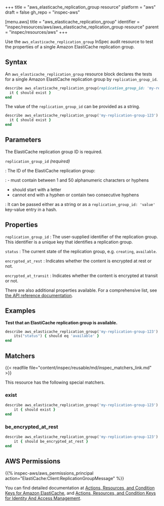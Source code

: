 +++
title = "aws_elasticache_replication_group resource"
platform = "aws"
draft = false
gh_repo = "inspec-aws"

[menu.aws]
title = "aws_elasticache_replication_group"
identifier = "inspec/resources/aws/aws_elasticache_replication_group resource"
parent = "inspec/resources/aws"
+++

Use the `aws_elasticache_replication_group` InSpec audit resource to test the properties of a single Amazon ElastiCache replication group.

## Syntax

An `aws_elasticache_replication_group` resource block declares the tests for a single Amazon ElastiCache replication group by `replication_group_id`.

```ruby
describe aws_elasticache_replication_group(replication_group_id: 'my-replication-group-123') do
  it { should exist }
end
```

The value of the `replication_group_id` can be provided as a string.  

```ruby
describe aws_elasticache_replication_group('my-replication-group-123') do
  it { should exist }
end
```

## Parameters

The ElastiCache replication group ID is required.

`replication_group_id` _(required)_

: The ID of the ElastiCache replication group:

:  - must contain between 1 and 50 alphanumeric characters or hyphens

- should start with a letter
- cannot end with a hyphen or contain two consecutive hyphens

: It can be passed either as a string or as a `replication_group_id: 'value'` key-value entry in a hash.

## Properties

`replication_group_id`
: The user-supplied identifier of the replication group. This identifier is a unique key that identifies a replication group.

`status`
: The current state of the replication group, e.g. `creating`, `available`.

`encrypted_at_rest`
: Indicates whether the content is encrypted at rest or not.

`encrypted_at_transit`
: Indicates whether the content is encrypted at transit or not.

There are also additional properties available. For a comprehensive list, see [the API reference documentation](https://docs.aws.amazon.com/sdk-for-ruby/v3/api/Aws/ElastiCache/Types/ReplicationGroup.html).

## Examples

**Test that an ElastiCache replication group is available.**

```ruby
describe aws_elasticache_replication_group('my-replication-group-123') do
    its("status") { should eq 'available' }
end
```

## Matchers

{{< readfile file="content/inspec/reusable/md/inspec_matchers_link.md" >}}

This resource has the following special matchers.

### exist

```ruby
describe aws_elasticache_replication_group('my-replication-group-123') do
    it { should exist }
end
```

### be_encrypted_at_rest

```ruby
describe aws_elasticache_replication_group('my-replication-group-123') do
    it { should be_encrypted_at_rest }
end
```

## AWS Permissions

{{% inspec-aws/aws_permissions_principal action="ElastiCache:Client:ReplicationGroupMessage" %}}

You can find detailed documentation at [Actions, Resources, and Condition Keys for Amazon ElastiCache](https://docs.aws.amazon.com/IAM/latest/UserGuide/list_amazonelasticache.html), and [Actions, Resources, and Condition Keys for Identity And Access Management](https://docs.aws.amazon.com/IAM/latest/UserGuide/list_identityandaccessmanagement.html).
